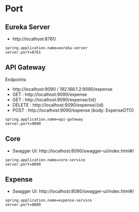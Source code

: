 # Port
## Eureka Server
- http://localhost:8761/
```properties
spring.application.name=eureka-server
server.port=8761
```
## API Gateway
Endpoints:
- http://localhost:9090 / 192.168.1.2:9090/expense
- GET : http://localhost:9090/expense
- GET : http://localhost:9090/expense/{id}
- DELETE : http://localhost:9090/expense/{id}
- POST : http://localhost:9090/expense (body: ExpenseDTO)
```properties
spring.application.name=api-gateway
server.port=9090
```
## Core
- Swagger UI: http://localhost:8090/swagger-ui/index.html#/
```properties
spring.application.name=core-service
server.port=8090
```
## Expense
- Swagger UI: http://localhost:8080/swagger-ui/index.html#/
```properties
spring.application.name=expense-service
server.port=8080
```
